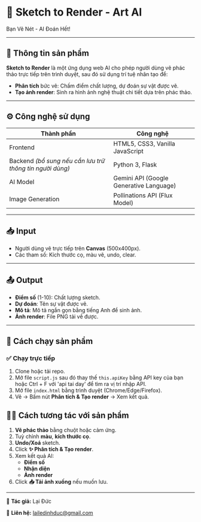 # 🎨 Sketch to Render - Art AI

Bạn Vẽ Nét - AI Đoán Hết!
> 

---

## 🧩 **Thông tin sản phẩm**

**Sketch to Render** là một ứng dụng web AI cho phép người dùng vẽ phác thảo trực tiếp trên trình duyệt, sau đó sử dụng trí tuệ nhân tạo để:

- **Phân tích** bức vẽ: Chấm điểm chất lượng, dự đoán sự vật được vẽ.
- **Tạo ảnh render**: Sinh ra hình ảnh nghệ thuật chi tiết dựa trên phác thảo.

---

## ⚙️ **Công nghệ sử dụng**

| Thành phần | Công nghệ |
| --- | --- |
| Frontend | HTML5, CSS3, Vanilla JavaScript |
| Backend *(bổ sung nếu cần lưu trữ thông tin người dùng)* | Python 3, Flask |
| AI Model | Gemini API (Google Generative Language) |
| Image Generation | Pollinations API (Flux Model) |

---

## 📥 **Input**

- Người dùng vẽ trực tiếp trên **Canvas** (500x400px).
- Các tham số: Kích thước cọ, màu vẽ, undo, clear.

---

## 📤 **Output**

- **Điểm số** (1-10): Chất lượng sketch.
- **Dự đoán**: Tên sự vật được vẽ.
- **Mô tả**: Mô tả ngắn gọn bằng tiếng Anh để sinh ảnh.
- **Ảnh render**: File PNG tải về được.

---

## 🚀 **Cách chạy sản phẩm**

### ✅ **Chạy trực tiếp**

1. Clone hoặc tải repo.
2. Mở file `script.js` sau đó thay thế `this.apiKey` bằng API key của bạn hoặc Ctrl + F với 'api tai day' để tìm ra vị trí nhập API.
3. Mở file `index.html` bằng trình duyệt (Chrome/Edge/Firefox).
4. Vẽ → Bấm nút **Phân tích & Tạo render** → Xem kết quả.

## 🧑‍💻 **Cách tương tác với sản phẩm**

1. **Vẽ phác thảo** bằng chuột hoặc cảm ứng.
2. Tuỳ chỉnh **màu**, **kích thước cọ**.
3. **Undo/Xoá** sketch.
4. Click **✨ Phân tích & Tạo render**.
5. Xem kết quả AI:
    - **Điểm số**
    - **Nhận diện**
    - **Ảnh render**
6. Click **📥 Tải ảnh xuống** nếu muốn lưu.

---

🚀 **Tác giả:** Lại Đức

📧 **Liên hệ:** lailedinhduc@gmail.com
